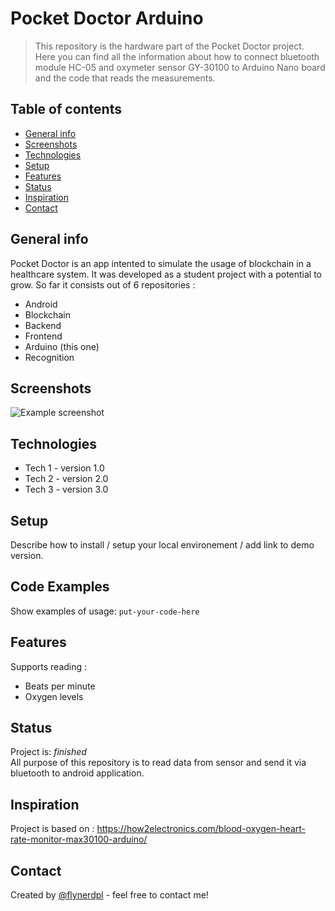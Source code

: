 # Pocket Doctor Arduino
> This repository is the hardware part of the Pocket Doctor project. Here you can find all the information about how to connect bluetooth module HC-05 and oxymeter sensor GY-30100 to Arduino Nano board and the code that reads the measurements.

## Table of contents
* [General info](#general-info)
* [Screenshots](#screenshots)
* [Technologies](#technologies)
* [Setup](#setup)
* [Features](#features)
* [Status](#status)
* [Inspiration](#inspiration)
* [Contact](#contact)

## General info
Pocket Doctor is an app intented to simulate the usage of blockchain in a healthcare system. It was developed as a student project with a potential to grow. So far it consists out of 6 repositories :
* Android
* Blockchain
* Backend
* Frontend
* Arduino (this one)
* Recognition

## Screenshots
![Example screenshot](./img/screenshot.png)

## Technologies
* Tech 1 - version 1.0
* Tech 2 - version 2.0
* Tech 3 - version 3.0

## Setup
Describe how to install / setup your local environement / add link to demo version.

## Code Examples
Show examples of usage:
`put-your-code-here`

## Features
Supports reading :
* Beats per minute
* Oxygen levels

## Status
Project is:  _finished_ </br>
All purpose of this repository is to read data from sensor and send it via bluetooth to android application.

## Inspiration
Project is based on : https://how2electronics.com/blood-oxygen-heart-rate-monitor-max30100-arduino/

## Contact
Created by [@flynerdpl](https://www.flynerd.pl/) - feel free to contact me!
